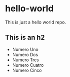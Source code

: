 # hello-world
This is just a hello world repo.

## This is an h2

* Numero Uno
* Numero Dos
* Numero Tres
* Numero Cuatro
* Numero Cinco
